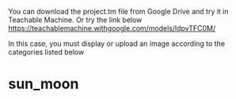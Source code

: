 You can download the project.tm file from Google Drive and try it in Teachable Machine. 
Or try the link below 
https://teachablemachine.withgoogle.com/models/ldpvTFC0M/

In this case, you must display or upload an image according to the categories listed below

# sun_moon

